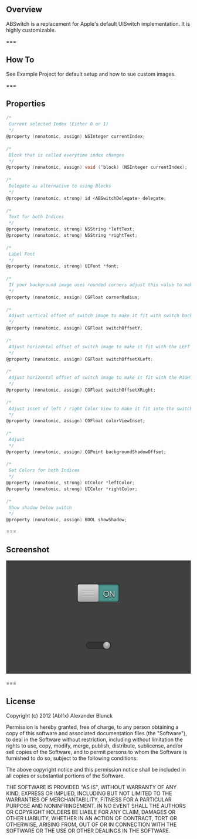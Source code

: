 Overview
-
ABSwitch is a replacement for Apple's default UISwitch implementation.
It is highly customizable.

===

How To
-
See Example Project for default setup and how to sue custom images.

===

Properties
-
```objective-c
/*
 Current selected Index (Either 0 or 1)
 */
@property (nonatomic, assign) NSInteger currentIndex;

/*
 Block that is called everytime index changes
 */
@property (nonatomic, assign) void (^block) (NSInteger currentIndex);

/*
 Delegate as alternative to using Blocks
 */
@property (nonatomic, strong) id <ABSwitchDelegate> delegate;

/*
 Text for both Indices
 */
@property (nonatomic, strong) NSString *leftText;
@property (nonatomic, strong) NSString *rightText;

/*
 Label Font
 */
@property (nonatomic, strong) UIFont *font;

/*
 If your background image uses rounded corners adjust this value to make the left/right color views fit with the background
 */
@property (nonatomic, assign) CGFloat cornerRadius;

/*
 Adjust vertical offset of switch image to make it fit with switch background
 */
@property (nonatomic, assign) CGFloat switchOffsetY;

/*
 Adjust horizontal offset of switch image to make it fit with the LEFT corner of the switch background
 */
@property (nonatomic, assign) CGFloat switchOffsetXLeft;

/*
 Adjust horizontal offset of switch image to make it fit with the RIGHT corner of the switch background
 */
@property (nonatomic, assign) CGFloat switchOffsetXRight;

/*
 Adjust inset of left / right Color View to make it fit into the switch background
 */
@property (nonatomic, assign) CGFloat colorViewInset;

/*
 Adjust
 */
@property (nonatomic, assign) CGPoint backgroundShadowOffset;

/*
 Set Colors for both Indices
 */
@property (nonatomic, strong) UIColor *leftColor;
@property (nonatomic, strong) UIColor *rightColor;

/*
 Show shadow below switch
 */
@property (nonatomic, assign) BOOL showShadow;
```

===

Screenshot
-
![Alt text](ABSwitch-Screenshot.png)

===

License
-
Copyright (c) 2012 (Ablfx) Alexander Blunck

Permission is hereby granted, free of charge, to any person obtaining a copy of this software and associated documentation files (the "Software"), to deal in the Software without restriction, including without limitation the rights to use, copy, modify, merge, publish, distribute, sublicense, and/or sell copies of the Software, and to permit persons to whom the Software is furnished to do so, subject to the following conditions:

The above copyright notice and this permission notice shall be included in all copies or substantial portions of the Software.

THE SOFTWARE IS PROVIDED "AS IS", WITHOUT WARRANTY OF ANY KIND, EXPRESS OR IMPLIED, INCLUDING BUT NOT LIMITED TO THE WARRANTIES OF MERCHANTABILITY, FITNESS FOR A PARTICULAR PURPOSE AND NONINFRINGEMENT. IN NO EVENT SHALL THE AUTHORS OR COPYRIGHT HOLDERS BE LIABLE FOR ANY CLAIM, DAMAGES OR OTHER LIABILITY, WHETHER IN AN ACTION OF CONTRACT, TORT OR OTHERWISE, ARISING FROM, OUT OF OR IN CONNECTION WITH THE SOFTWARE OR THE USE OR OTHER DEALINGS IN THE SOFTWARE.